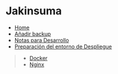 
# Jakinsuma
* [Home](jakinsuma_home)
* [Añadir backup](anadir_backup)
* [Notas para Desarrollo](notas_para_dessarrollo)
* [Preparación del entorno de Despliegue](https://gitlab.com/jakincodesl/interno/sgsi-demo/-/wikis/3.-PREPARACI%C3%93N-DEL-ENTORNO)
> * [Docker](https://gitlab.com/jakincodesl/interno/sgsi-demo/-/wikis/3.-PREPARACI%C3%93N-DEL-ENTORNO/3.1.-DOCKER)
> * [Nginx](https://gitlab.com/jakincodesl/interno/sgsi-demo/-/wikis/3.-PREPARACI%C3%93N-DEL-ENTORNO/3.2.-NGINX)
